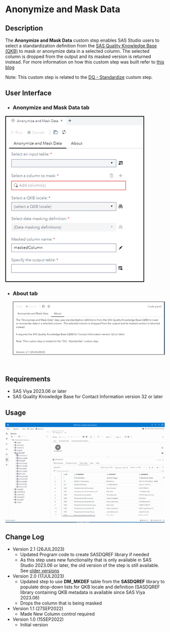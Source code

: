 # Anonymize and Mask Data

## Description

The **Anonymize and Mask Data** custom step enables SAS Studio users to select a standardization definition from the [SAS Quality Knowledge Base (QKB)](https://support.sas.com/en/software/quality-knowledge-base-support.html#documentation) to mask or anonymize data in a selected column.  The selected column is dropped from the output and its masked version is returned instead.  For more information on how this custom step was built refer to [this blog](https://communities.sas.com/t5/SAS-Communities-Library/SAS-Viya-Using-a-SAS-Quality-Knowledge-QKB-Reference-Table-in-a/ta-p/886106)

Note: This custom step is related to the [DQ - Standardize](https://github.com/sassoftware/sas-studio-custom-steps/tree/main/DQStandardize) custom step.

## User Interface

* ### **Anonymize and Mask Data** tab ###

![](img/Anonymize_and_Mask_Data.png)
 * ### **About** tab ###

   ![](img/Anonymize_and_Mask_Data_About.png)


&nbsp;
## Requirements

* SAS Viya 2023.06 or later
* SAS Quality Knowledge Base for Contact Information version 32 or later

## Usage

![](img/AnonymizeMaskData.gif)

## Change Log

* Version 2.1 (26JUL2023)
    * Updated Program code to create SASDQREF library if needed
    * As this step uses new functionality that is only available in SAS Studio 2023.06 or later, the old version of the step is still available. See [older versions](./extras/)
* Version 2.0 (17JUL2023)
    * Updated step to use **DM_MKDEF** table from the **SASDQREF** library to populate drop-down lists for QKB locale and definition (SASDQREF library containing QKB metadata is available since SAS Viya 2023.06)
    * Drops the column that is being masked
* Version 1.1 (27SEP2022)
    * Made New Column control required
* Version 1.0 (15SEP2022)
    * Initial version
